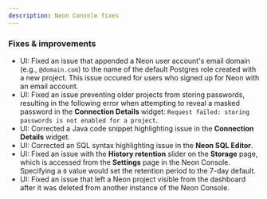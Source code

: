 ```yaml
---
description: Neon Console fixes
---
```


### Fixes & improvements

- UI: Fixed an issue that appended a Neon user account's email domain (e.g., `@domain.com`) to the name of the default Postgres role created with a new project. This issue occured for users who signed up for Neon with an email account. 
- UI: Fixed an issue preventing older projects from storing passwords, resulting in the following error when attempting to reveal a masked password in the **Connection Details** widget: `Request failed: storing passwords is not enabled for a project`.
- UI: Corrected a Java code snippet highlighting issue in the **Connection Details** widget.
- UI: Corrected an SQL syntax highlighting issue in the **Neon SQL Editor**.
- UI: Fixed an issue with the **History retention** slider on the **Storage** page, which is accessed from the **Settings** page in the Neon Console. Specifying a `0` value would set the retention period to the 7-day default.
- UI: Fixed an issue that left a Neon project visible from the dashboard after it was deleted from another instance of the Neon Console.
